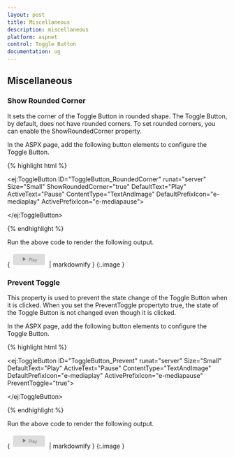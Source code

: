 ```yaml
---
layout: post
title: Miscellaneous
description: miscellaneous
platform: aspnet
control: Toggle Button
documentation: ug
---
```


## Miscellaneous

### Show Rounded Corner 

It sets the corner of the Toggle Button in rounded shape. The Toggle Button, by default, does not have rounded corners. To set rounded corners, you can enable the ShowRoundedCorner property.

In the ASPX page, add the following button elements to configure the Toggle Button.

{% highlight html %}

<ej:ToggleButton ID="ToggleButton_RoundedCorner" runat="server" Size="Small" ShowRoundedCorner="true" DefaultText="Play" ActiveText="Pause" ContentType="TextAndImage" DefaultPrefixIcon="e-mediaplay" ActivePrefixIcon="e-mediapause">

</ej:ToggleButton>



{% endhighlight %}



Run the above code to render the following output.

{ ![](Miscellaneous_images/Miscellaneous_img1.png) | markdownify }
{:.image }


### Prevent Toggle

This property is used to prevent the state change of the Toggle Button when it is clicked. When you set the PreventToggle propertyto true, the state of the Toggle Button is not changed even though it is clicked.

In the ASPX page, add the following button elements to configure the Toggle Button.

{% highlight html %}

<ej:ToggleButton ID="ToggleButton_Prevent" runat="server" Size="Small" DefaultText="Play" ActiveText="Pause" ContentType="TextAndImage" DefaultPrefixIcon="e-mediaplay" ActivePrefixIcon="e-mediapause" PreventToggle="true">

</ej:ToggleButton>



{% endhighlight %}



Run the above code to render the following output.

{ ![](Miscellaneous_images/Miscellaneous_img2.png) | markdownify }
{:.image }


